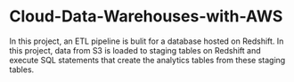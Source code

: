 # Cloud-Data-Warehouses-with-AWS
In this project, an ETL pipeline is bulit for a database hosted on Redshift. In this project, data from S3 is loaded to staging tables on Redshift and execute SQL statements that create the analytics tables from these staging tables.
